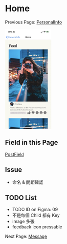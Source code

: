 # Home

Previous Page: [PersonalInfo](./PersonalInfo.md)

<img src="./Home/Home.jpg" alt="Home Demo" width="30%">

## Field in this Page
[PostField](./Home/PostField.md)

## Issue
- 命名 & 間距確認

## TODO List
- TODO ID on Figma: 09
- 不是每個 Child 都有 Key
- image 多張
- feedback icon pressable

Next Page: [Message](./Message.md)